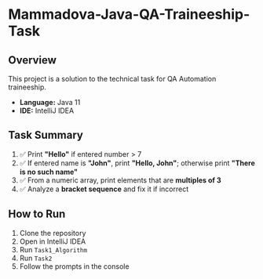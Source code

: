 # Mammadova-Java-QA-Traineeship-Task

## Overview

This project is a solution to the technical task for QA Automation traineeship.

- **Language:** Java 11  
- **IDE:** IntelliJ IDEA  

## Task Summary

1. ✅ Print **"Hello"** if entered number > 7  
2. ✅ If entered name is **"John"**, print **"Hello, John"**; otherwise print **"There is no such name"**  
3. ✅ From a numeric array, print elements that are **multiples of 3**  
4. ✅ Analyze a **bracket sequence** and fix it if incorrect  

## How to Run

1. Clone the repository  
2. Open in IntelliJ IDEA  
3. Run `Task1_Algorithm`
4. Run `Task2`  
5. Follow the prompts in the console  

